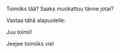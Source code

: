 Toimiiks tää?
Saaks muokattuu tänne jotai?

Vastaa tähä alapuolelle:

Juu toimii!

Jeejee toimiiks viel

